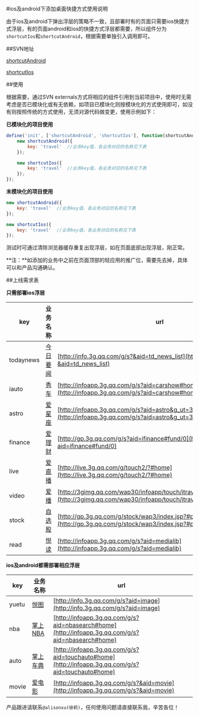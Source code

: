#ios及android下添加桌面快捷方式使用说明

由于ios及android下弹出浮层的策略不一致，且部署时有的页面只需要ios快捷方式浮层，有的页面android和ios的快捷方式浮层都需要，所以组件分为`shortcutIos`和`shortcutAndroid`，根据需要单独引入调用即可。

##SVN地址

[shortcutAndroid](http://tc-svn.tencent.com/mqq/mqq_3gqq_rep/info_proj/trunk/commons/mt/mods/shortcutAndroid/shortcutAndroid.js)

[shortcutIos](http://tc-svn.tencent.com/mqq/mqq_3gqq_rep/info_proj/trunk/commons/mt/mods/shortcutIos/shortcutIos.js)

##使用

根据需要，通过SVN externals方式将相应的组件引用到当前项目中，使用时无需考虑是否已模块化或有无依赖，如项目已模块化则按模块化的方式使用即可，如没有则按照传统的方式使用，无须对源代码做变更，使用示例如下：

**已模块化的项目使用**

```javascript
define('init', ['shortcutAndroid', 'shortcutIos'], function(shortcutAndroid, shortcutIos) {
    new shortcutAndroid({
        key: 'travel'  //业务key值，各业务对应的名称见下表
    });

    new shortcutIos({
        key: 'travel'  //业务key值，各业务对应的名称见下表
    });
});
```

**末模块化的项目使用**

```javascript
new shortcutAndroid({
    key: 'travel'  //业务key值，各业务对应的名称见下表
});

new shortcutIos({
    key: 'travel'  //业务key值，各业务对应的名称见下表
});
```

测试时可通过清除浏览器缓存重复出现浮层，如在页面底部出现浮层，刚正常。

**注：**如添加的业务中之前在页面顶部的轻应用的推广位，需要先去掉，具体可以和产品沟通确认。


##上线需求表

**只需部署ios浮层**

key       | 业务名称                                                        | url
----------|-----------------------------------------------------------------|--------------------------------------------------------------------------------
todaynews | [今日要闻](http://info.3g.qq.com/g/s?&aid=td_news_list)         | [http://info.3g.qq.com/g/s?&aid=td_news_list](http://info.3g.qq.com/g/s?&aid=td_news_list)
iauto     | [秀车](http://infoapp.3g.qq.com/g/s?aid=carshow#home)           | [http://infoapp.3g.qq.com/g/s?aid=carshow#home](http://infoapp.3g.qq.com/g/s?aid=carshow#home)
astro     | [爱星座](http://infoapp.3g.qq.com/g/s?aid=astro&g_ut=3#home)    | [http://infoapp.3g.qq.com/g/s?aid=astro&g_ut=3#home](http://infoapp.3g.qq.com/g/s?aid=astro&g_ut=3#home)
finance   | [爱理财](http://gp.3g.qq.com/g/s?aid=ifinance#fund/0)           | [http://gp.3g.qq.com/g/s?aid=ifinance#fund/0](http://gp.3g.qq.com/g/s?aid=ifinance#fund/0)
live      | [爱直播](http://live.3g.qq.com/g/touch2/?#home)                 | [http://live.3g.qq.com/g/touch2/?#home](http://live.3g.qq.com/g/touch2/?#home)
video     | [爱播](http://infoapp.3g.qq.com/g/s?aid=video)                  | [http://3gimg.qq.com/wap30/infoapp/touch/itravel/images/sc/video.png](http://3gimg.qq.com/wap30/infoapp/touch/itravel/images/sc/video.png)
stock     | [自选股](http://gp.3g.qq.com/g/stock/wap3/index.jsp?#page=MyStock)    | [http://gp.3g.qq.com/g/stock/wap3/index.jsp?#page=MyStock](http://gp.3g.qq.com/g/stock/wap3/index.jsp?#page=MyStock)
read      | [悦读](http://infoapp.3g.qq.com/g/s?aid=medialib)               | [http://infoapp.3g.qq.com/g/s?aid=medialib](http://infoapp.3g.qq.com/g/s?aid=medialib)


**ios及android都需部署相应浮层**

key       | 业务名称                                                        | url
----------|-----------------------------------------------------------------|--------------------------------------------------------------------------------
yuetu     | [悦图](http://info.3g.qq.com/g/s?aid=image)                     | [http://info.3g.qq.com/g/s?aid=image](http://info.3g.qq.com/g/s?aid=image)
nba       | [掌上NBA](http://infoapp.3g.qq.com/g/s?aid=nbasearch#home)      | [http://infoapp.3g.qq.com/g/s?aid=nbasearch#home](http://infoapp.3g.qq.com/g/s?aid=nbasearch#home)
auto      | [掌上车典](http://infoapp.3g.qq.com/g/s?aid=touchauto#home)     | [http://infoapp.3g.qq.com/g/s?aid=touchauto#home](http://infoapp.3g.qq.com/g/s?aid=touchauto#home)
movie     | [爱电影](http://infoapp.3g.qq.com/g/s?&aid=movie)               | [http://infoapp.3g.qq.com/g/s?&aid=movie](http://infoapp.3g.qq.com/g/s?&aid=movie)

产品跟进请联系`@alisonxu(徐莉)`，任何使用问题请直接联系我，辛苦各位！
